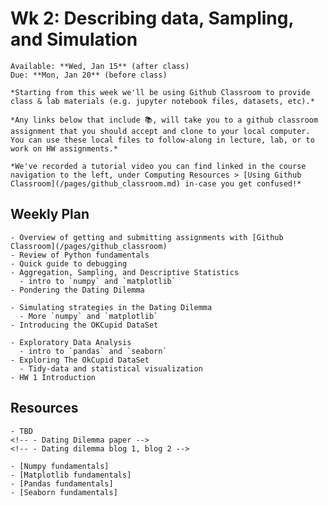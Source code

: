# Wk 2: Describing data, Sampling, and Simulation
```{admonition} HW 1
Available: **Wed, Jan 15** (after class)  
Due: **Mon, Jan 20** (before class)
```

```{important}
*Starting from this week we'll be using Github Classroom to provide class & lab materials (e.g. jupyter notebook files, datasets, etc).*  

*Any links below that include 📚, will take you to a github classroom assignment that you should accept and clone to your local computer. You can use these local files to follow-along in lecture, lab, or to work on HW assignments.* 

*We've recorded a tutorial video you can find linked in the course navigation to the left, under Computing Resources > [Using Github Classroom](/pages/github_classroom.md) in-case you get confused!*
```

## Weekly Plan
```{topic} [📚 Monday Jan 13th](https://classroom.github.com/a/4Es8Effw) 
- Overview of getting and submitting assignments with [Github Classroom](/pages/github_classroom)
- Review of Python fundamentals  
- Quick guide to debugging
- Aggregation, Sampling, and Descriptive Statistics
  - intro to `numpy` and `matplotlib`
- Pondering the Dating Dilemma
```

```{topic} Tuesday Jan 14th (LAB)
- Simulating strategies in the Dating Dilemma
  - More `numpy` and `matplotlib`
- Introducing the OKCupid DataSet
```

```{topic} Wednesday Jan 15th 
- Exploratory Data Analysis
  - intro to `pandas` and `seaborn`
- Exploring The OkCupid DataSet
  - Tidy-data and statistical visualization
- HW 1 Introduction
```

## Resources
```{topic} Readings
- TBD
<!-- - Dating Dilemma paper -->
<!-- - Dating dilemma blog 1, blog 2 -->
```

```{topic} Python References
- [Numpy fundamentals]
- [Matplotlib fundamentals]
- [Pandas fundamentals]
- [Seaborn fundamentals]
```
